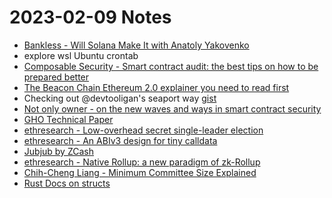 # 2023-02-09 Notes

- [Bankless - Will Solana Make It with Anatoly Yakovenko](https://www.youtube.com/watch?v=zlx64JjXlgQ)
- explore wsl Ubuntu crontab
- [Composable Security - Smart contract audit: the best tips on how to be prepared better](https://composable-security.com/blog/smart-contract-audit-the-best-tips-on-how-to-be-prepared-better/)
- [The Beacon Chain Ethereum 2.0 explainer you need to read first](https://ethos.dev/beacon-chain)
- Checking out @devtooligan's seaport way [gist](https://gist.github.com/devtooligan/88500ec4af0558edb4f475138602e6cf)
- [Not only owner - on the new waves and ways in smart contract security](https://www.notonlyowner.com/views/new-waves-smart-contract-security)
- [GHO Technical Paper](https://github.com/aave/gho-core/blob/main/techpaper/GHO_Technical_Paper.pdf)
- [ethresearch - Low-overhead secret single-leader election](https://ethresear.ch/t/low-overhead-secret-single-leader-election/5994)
- [ethresearch - An ABIv3 design for tiny calldata](https://ethresear.ch/t/an-abiv3-design-for-tiny-calldata/14019)
- [Jubjub by ZCash](https://z.cash/technology/jubjub/)
- [ethresearch - Native Rollup: a new paradigm of zk-Rollup](https://ethresear.ch/t/native-rollup-a-new-paradigm-of-zk-rollup/14529)
- [Chih-Cheng Liang - Minimum Committee Size Explained](https://medium.com/@chihchengliang/minimum-committee-size-explained-67047111fa20)
- [Rust Docs on structs](https://rust-book.cs.brown.edu/ch05-01-defining-structs.html)